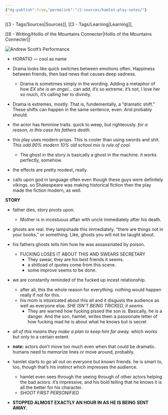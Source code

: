 ```yaml
---
{"dg-publish":true,"permalink":"/2-sources/hamlet-play-notes/"}
---
```


[[3 - Tags/Sources\|Sources]], [[3 - Tags/Learning\|Learning]], 

[[8 - Writing/Hollis of the Mountains Connecter\|Hollis of the Mountains Connecter]]

![Andrew Scott’s Performance](https://www.youtube.com/watch?v=AR28oIFTzNY)


- HORATIO — cool as name

- Drama looks like quick switches between emotions often. Happiness between friends, then bad news that causes deep sadness. 
	- Drama is sometimes simply in the wording. Adding a metaphor of how *EX she is an angel…* can add, it’s so extreme. it’s not, I love her so much, it’s calling her to divinity. 
- Drama is extremes, mostly. That is, fundementally, a “dramatic shift.” These shifts can happen in the same sentence, even. And probably should.

- the actor has feminine traits. quick to weep, but righteously. *for a reason, in this case his fathers death.*

- this play uses modern props. This is cooler than using swords and shit. *This odd 90% modern 10% old school mix is rule of cool.* 
	- The ghost in the story is basically a ghost in the machine. it works perfectly, somehow.
- the effects are pretty modest, really. 

- calls upon god in language often even though these guys were definitely vikings. so Shakespeare was making historical fiction then the play made the fiction modern, as well.

**STORY**
- father dies, story pivots upon.
	- Mother is in incestuous affair with uncle immediately after his death.
- ghosts are real. they lampshade this immediately. “there are things not in your books,” or something. Like, ghosts you will not be taught about.

- his fathers ghosts tells him how he was assassinated by poison. 
	- FUCKING LOSES IT ABOUT THIS AND SWEARS SECRETARY 
		- They swear, they are his best friends it seems.
		- a shitload of quotes come from this scene.
		- some improve seems to be done.

- we are constantly reminded of the fucked up incest relationship. 
	- after all, this the whole reason for everything. nothing would happen really if not for this.
	- his mom is intoxicated about this all and it disgusts the audience as well as everyone else. *SHE ISN’T BEING TRICKED, it seems.*
		- They are warned how fucking pissed the son is. Basically, he is a danger. And the son, hamlet, writes them a passionate letter of how fucking mad he is about what he knows but is secret
- *all of this means they make a plan to keep him far away.* which works but only to a certain extent.

- **note:** actors don’t move too much even when that could be dramatic. humans need to memorize lines or move around, probably.
- hamlet starts to go all out on everyone but known friends. he is smart to, too, though that’s his instinct which impresses the audience. 
	- hamlet even sees through the seeing through of other actors helping the bad actors. it’s impressive, and his bold telling that he knows it is all the better for his character. 
	- *SHOOT FIRST PERSONIFIED* 

- **STOPPED ALMOST EXACTLY AN HOUR IN AS HE IS BEING SENT AWAY.** 

